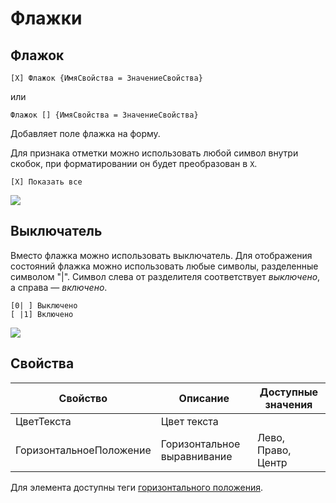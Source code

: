 # Флажки
## Флажок
```text
[X] Флажок {ИмяСвойства = ЗначениеСвойства}
```
или</br>
```text
Флажок [] {ИмяСвойства = ЗначениеСвойства}
```
Добавляет поле флажка на форму.

Для признака отметки можно использовать любой символ внутри скобок, при форматировании он будет преобразован в `X`.
```text
[X] Показать все
```
<kbd> ![](../_images/checkbox.png) </kbd> 

## Выключатель
Вместо флажка можно использовать выключатель. Для отображения состояний флажка можно использовать любые символы, разделенные символом "|". Символ слева от разделителя соответствует *выключено*, а справа — *включено*.
```text
[0| ] Выключено
[ |1] Включено
```
<kbd> ![](../_images/switch.png) </kbd> 

## Свойства

| Свойство | Описание  | Доступные значения |
| -------- | --------- | ------------------ |
| ЦветТекста | Цвет текста |                    |
| ГоризонтальноеПоложение | Горизонтальное выравнивание | Лево, Право, Центр |

Для элемента доступны теги [горизонтального положения](ГоризонтальноеПоложение.md).